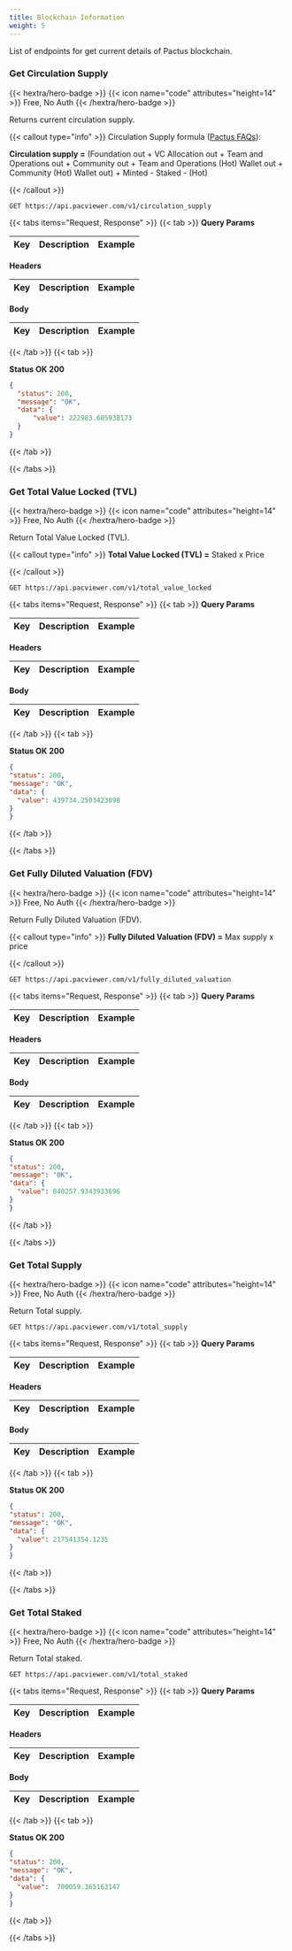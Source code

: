 ```yaml
---
title: Blockchain Information
weight: 5
---
```


List of endpoints for get current details of Pactus blockchain.

### Get Circulation Supply 
{{< hextra/hero-badge >}} {{< icon name="code" attributes="height=14" >}} Free, No Auth {{< /hextra/hero-badge >}}

Returns current circulation supply.

{{< callout type="info" >}}
Circulation Supply formula ([Pactus FAQs](https://pactus.org/about/faq/#genesis_allocation)):

**Circulation supply =** (Foundation out + VC Allocation out + Team and Operations out + Community out + Team and Operations (Hot) Wallet out + Community (Hot) Wallet out) + Minted - Staked - (Hot)

{{< /callout >}}

```
GET https://api.pacviewer.com/v1/circulation_supply
```

{{< tabs items="Request, Response" >}}
  {{< tab >}}
**Query Params**

| Key             | Description                                        | Example |
|-----------------|----------------------------------------------------|---------|


**Headers**

| Key             | Description                                        | Example |
|-----------------|----------------------------------------------------|---------|

**Body**

| Key             | Description                                        | Example |
|-----------------|----------------------------------------------------|---------|

  {{< /tab >}}
  {{< tab >}}

  **Status OK 200**

  ```json
{
    "status": 200,
    "message": "OK",
    "data": {
        "value": 222983.605938173
    }
}
  ```
  {{< /tab >}}

{{< /tabs >}}

### Get Total Value Locked (TVL)
{{< hextra/hero-badge >}} {{< icon name="code" attributes="height=14" >}} Free, No Auth {{< /hextra/hero-badge >}}

Return Total Value Locked (TVL).

{{< callout type="info" >}}
**Total Value Locked (TVL) =**  Staked x Price

{{< /callout >}}

```
GET https://api.pacviewer.com/v1/total_value_locked
```

{{< tabs items="Request, Response" >}}
  {{< tab >}}
**Query Params**

| Key             | Description                                        | Example |
|-----------------|----------------------------------------------------|---------|


**Headers**

| Key             | Description                                        | Example |
|-----------------|----------------------------------------------------|---------|

**Body**

| Key             | Description                                        | Example |
|-----------------|----------------------------------------------------|---------|

  {{< /tab >}}
  {{< tab >}}

  **Status OK 200**

  ```json
{
  "status": 200,
  "message": "OK",
  "data": {
    "value": 439734.2503423898
  }
}
  ```
  {{< /tab >}}

{{< /tabs >}}


### Get Fully Diluted Valuation (FDV)
{{< hextra/hero-badge >}} {{< icon name="code" attributes="height=14" >}} Free, No Auth {{< /hextra/hero-badge >}}

Return Fully Diluted Valuation (FDV).

{{< callout type="info" >}}
**Fully Diluted Valuation (FDV) =** Max supply x price

{{< /callout >}}

```
GET https://api.pacviewer.com/v1/fully_diluted_valuation
```

{{< tabs items="Request, Response" >}}
  {{< tab >}}
**Query Params**

| Key             | Description                                        | Example |
|-----------------|----------------------------------------------------|---------|


**Headers**

| Key             | Description                                        | Example |
|-----------------|----------------------------------------------------|---------|

**Body**

| Key             | Description                                        | Example |
|-----------------|----------------------------------------------------|---------|

  {{< /tab >}}
  {{< tab >}}

  **Status OK 200**

  ```json
{
  "status": 200,
  "message": "OK",
  "data": {
    "value": 840257.9343933696
  }
}
  ```
  {{< /tab >}}

{{< /tabs >}}

### Get Total Supply
{{< hextra/hero-badge >}} {{< icon name="code" attributes="height=14" >}} Free, No Auth {{< /hextra/hero-badge >}}

Return Total supply.

```
GET https://api.pacviewer.com/v1/total_supply
```

{{< tabs items="Request, Response" >}}
  {{< tab >}}
**Query Params**

| Key             | Description                                        | Example |
|-----------------|----------------------------------------------------|---------|


**Headers**

| Key             | Description                                        | Example |
|-----------------|----------------------------------------------------|---------|

**Body**

| Key             | Description                                        | Example |
|-----------------|----------------------------------------------------|---------|

  {{< /tab >}}
  {{< tab >}}

  **Status OK 200**

  ```json
{
  "status": 200,
  "message": "OK",
  "data": {
    "value": 217541354.1235
  }
}
  ```
  {{< /tab >}}

{{< /tabs >}}

### Get Total Staked
{{< hextra/hero-badge >}} {{< icon name="code" attributes="height=14" >}} Free, No Auth {{< /hextra/hero-badge >}}

Return Total staked.

```
GET https://api.pacviewer.com/v1/total_staked
```

{{< tabs items="Request, Response" >}}
  {{< tab >}}
**Query Params**

| Key             | Description                                        | Example |
|-----------------|----------------------------------------------------|---------|


**Headers**

| Key             | Description                                        | Example |
|-----------------|----------------------------------------------------|---------|

**Body**

| Key             | Description                                        | Example |
|-----------------|----------------------------------------------------|---------|

  {{< /tab >}}
  {{< tab >}}

  **Status OK 200**

  ```json
{
  "status": 200,
  "message": "OK",
  "data": {
    "value":  700059.365163147
  }
}
  ```
  {{< /tab >}}

{{< /tabs >}}